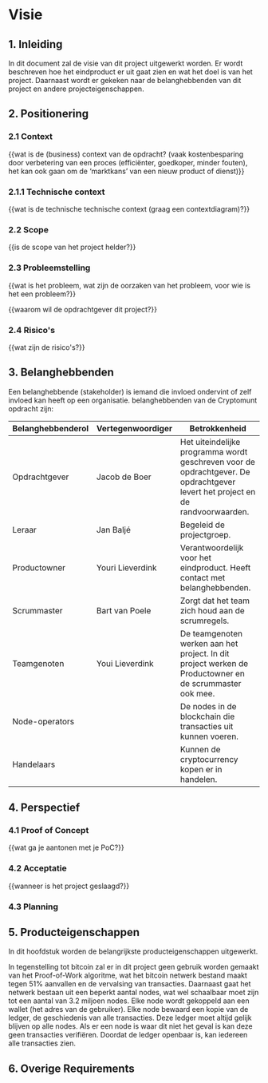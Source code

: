 # Visie

## 1. Inleiding

In dit document zal de visie van dit project uitgewerkt worden. Er wordt beschreven hoe het eindproduct er uit gaat zien en wat het doel is van het project. Daarnaast wordt er gekeken naar de belanghebbenden van dit project en andere projecteigenschappen.


## 2. Positionering

### 2.1 Context
{{wat is de (business) context van de opdracht?
(vaak kostenbesparing door verbetering van een proces (efficiënter, goedkoper, minder
fouten), het kan ook gaan om de ‘marktkans’ van een nieuw product of dienst)}}

### 2.1.1 Technische context
{{wat is de technische technische context (graag een contextdiagram)?}}

### 2.2 Scope
{{is de scope van het project helder?}}

### 2.3 Probleemstelling
{{wat is het probleem, wat zijn de oorzaken van het probleem, voor wie is het een probleem?}}

{{waarom wil de opdrachtgever dit project?}}

### 2.4 Risico's
{{wat zijn de risico's?}}


## 3. Belanghebbenden
Een belanghebbende (stakeholder) is iemand die invloed ondervint of zelf invloed kan heeft op een organisatie.
belanghebbenden van de Cryptomunt opdracht zijn:

|Belanghebbenderol   |   Vertegenwoordiger   |  Betrokkenheid   |
|     ---            |        ---            |       ---        |
| Opdrachtgever      | Jacob de Boer         | Het uiteindelijke programma wordt geschreven voor de opdrachtgever. De opdrachtgever levert het project en de randvoorwaarden. |
| Leraar             | Jan Baljé             | Begeleid de projectgroep. |
| Productowner       | Youri Lieverdink      | Verantwoordelijk voor het eindproduct. Heeft contact met belanghebbenden. |
| Scrummaster        | Bart van Poele        | Zorgt dat het team zich houd aan de scrumregels. |
| Teamgenoten        | Youi Lieverdink       | De teamgenoten werken aan het project. In dit project werken de Productowner en de scrummaster ook mee.|
| Node-operators     |                       | De nodes in de blockchain die transacties uit kunnen voeren. |
| Handelaars         |                       | Kunnen de cryptocurrency kopen er in handelen. |


## 4. Perspectief

### 4.1 Proof of Concept
{{wat ga je aantonen met je PoC?}}

### 4.2 Acceptatie
{{wanneer is het project geslaagd?}}

### 4.3 Planning


## 5. Producteigenschappen

In dit hoofdstuk worden de belangrijkste producteigenschappen uitgewerkt.

In tegenstelling tot bitcoin zal er in dit project geen gebruik worden gemaakt van het Proof-of-Work algoritme, wat het bitcoin netwerk bestand maakt tegen 51% aanvallen en de vervalsing van transacties. Daarnaast gaat het netwerk bestaan uit een beperkt aantal nodes, wat wel schaalbaar moet zijn tot een aantal van 3.2 miljoen nodes. Elke node wordt gekoppeld aan een wallet (het adres van de gebruiker). Elke node bewaard een kopie van de ledger, de geschiedenis van alle transacties. Deze ledger moet altijd gelijk blijven op alle nodes. Als er een node is waar dit niet het geval is kan deze geen transacties verifiëren. Doordat de ledger openbaar is, kan iedereen alle transacties zien.


## 6. Overige Requirements
